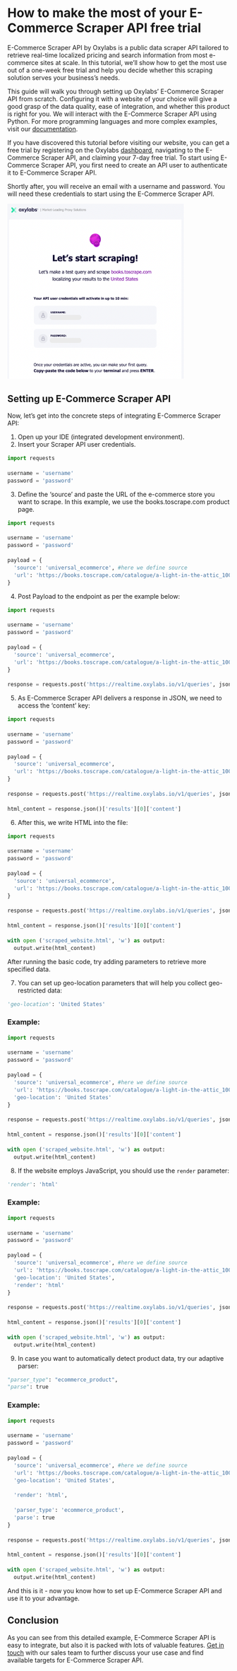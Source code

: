 # How to make the most of your E-Commerce Scraper API free trial

E-Commerce Scraper API by Oxylabs is a public data scraper API tailored to retrieve real-time localized pricing and search information from most e-commerce sites at scale. In this tutorial, we’ll show how to get the most use out of a one-week free trial and help you decide whether this scraping solution serves your business’s needs.   

This guide will walk you through setting up Oxylabs’ E-Commerce Scraper API from scratch. Configuring it with a website of your choice will give a good grasp of the data quality, ease of integration, and whether this product is right for you. We will interact with the E-Commerce Scraper API using Python. For more programming languages and more complex examples, visit our [documentation](https://oxy.yt/LrU6). 

If you have discovered this tutorial before visiting our website, you can get a free trial by registering on the Oxylabs [dashboard](https://dashboard.oxylabs.io/en/), navigating to the E-Commerce Scraper API, and claiming your 7-day free trial. To start using E-Commerce Scraper API, you first need to create an API user to authenticate it to E-Commerce Scraper API.

Shortly after, you will receive an email with a username and password. You will need these credentials to start using the E-Commerce Scraper API.

<img src="Web%20scraper%20email%20example.png" width="400">
<br>

## Setting up E-Commerce Scraper API

Now, let’s get into the concrete steps of integrating E-Commerce Scraper API:

1. Open up your IDE (integrated development environment).
2. Insert your Scraper API user credentials.

```python
import requests

username = 'username'
password = 'password'
```

3. Define the ‘source’ and paste the URL of the e-commerce store you want to scrape. In this example, we use the books.toscrape.com product page. 

```python
import requests

username = 'username'
password = 'password'

payload = {
  'source': 'universal_ecommerce', #here we define source
  'url': 'https://books.toscrape.com/catalogue/a-light-in-the-attic_1000/index.html'
}
```

4. Post Payload to the endpoint as per the example below: [](https://realtime.oxylabs.io/v1/queries)

```python
import requests

username = 'username'
password = 'password'

payload = {
  'source': 'universal_ecommerce', 
  'url': 'https://books.toscrape.com/catalogue/a-light-in-the-attic_1000/index.html'
}

response = requests.post('https://realtime.oxylabs.io/v1/queries', json = payload, auth = (username, password))
```

5. As E-Commerce Scraper API delivers a response in JSON, we need to access the ‘content’ key:

```python
import requests

username = 'username'
password = 'password'

payload = {
  'source': 'universal_ecommerce',
  'url': 'https://books.toscrape.com/catalogue/a-light-in-the-attic_1000/index.html'
}

response = requests.post('https://realtime.oxylabs.io/v1/queries', json = payload, auth = (username, password))

html_content = response.json()['results'][0]['content']
```

6. After this, we write HTML into the file:

```python
import requests

username = 'username'
password = 'password'

payload = {
  'source': 'universal_ecommerce', 
  'url': 'https://books.toscrape.com/catalogue/a-light-in-the-attic_1000/index.html'
}

response = requests.post('https://realtime.oxylabs.io/v1/queries', json = payload, auth = (username, password))

html_content = response.json()['results'][0]['content']

with open ('scraped_website.html', 'w') as output:
  output.write(html_content)
```

After running the basic code, try adding parameters to retrieve more specified data. 

7. You can set up geo-location parameters that will help you collect geo-restricted data:

```python
'geo-location': 'United States'
```

### Example:

```python
import requests

username = 'username'
password = 'password'

payload = {
  'source': 'universal_ecommerce', #here we define source
  'url': 'https://books.toscrape.com/catalogue/a-light-in-the-attic_1000/index.html',
  'geo-location': 'United States'
}
 
response = requests.post('https://realtime.oxylabs.io/v1/queries', json = payload, auth = (username, password))

html_content = response.json()['results'][0]['content']

with open ('scraped_website.html', 'w') as output:
  output.write(html_content)
 ```
 
 8. If the website employs JavaScript, you should use the `render` parameter: 

```python 
'render': 'html'
```

### Example:

```python
import requests

username = 'username'
password = 'password'

payload = {
  'source': 'universal_ecommerce', #here we define source
  'url': 'https://books.toscrape.com/catalogue/a-light-in-the-attic_1000/index.html',
  'geo-location': 'United States',
  'render': 'html'
}

response = requests.post('https://realtime.oxylabs.io/v1/queries', json = payload, auth = (username, password))

html_content = response.json()['results'][0]['content']

with open ('scraped_website.html', 'w') as output:
  output.write(html_content)
```

9. In case you want to automatically detect product data, try our adaptive parser:

```python
"parser_type": "ecommerce_product",
"parse": true
```

### Example:

```python
import requests

username = 'username'
password = 'password'

payload = {
  'source': 'universal_ecommerce', #here we define source
  'url': 'https://books.toscrape.com/catalogue/a-light-in-the-attic_1000/index.html',
  'geo-location': 'United States',

  'render': 'html',

  'parser_type': 'ecommerce_product',
  'parse': true
}

response = requests.post('https://realtime.oxylabs.io/v1/queries', json = payload, auth = (username, password))

html_content = response.json()['results'][0]['content']

with open ('scraped_website.html', 'w') as output:
  output.write(html_content)
```

And this is it - now you know how to set up E-Commerce Scraper API and use it to your advantage. 

## Conclusion

As you can see from this detailed example, E-Commerce Scraper API is easy to integrate, but also it is packed with lots of valuable features. [Get in touch](https://oxy.yt/LrYs) with our sales team to further discuss your use case and find available targets for E-Commerce Scraper API.

